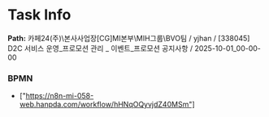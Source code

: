 # Task Info

**Path:** 카페24(주)\본사사업장\[CG]MI본부\MIH그룹\BVO팀 / yjhan / [338045] D2C 서비스 운영_프로모션 관리 _ 이벤트_프로모션 공지사항 / 2025-10-01_00-00-00

### BPMN
- ["https://n8n-mi-058-web.hanpda.com/workflow/hHNqOQyvjdZ40MSm"]

